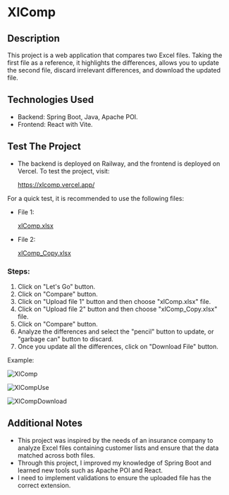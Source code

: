 # XlComp

## Description

This project is a web application that compares two Excel files. Taking the first file as a reference, it highlights the differences, allows you to update the second file, discard irrelevant differences, and download the updated file.

## Technologies Used

- Backend: Spring Boot, Java, Apache POI.
- Frontend: React with Vite.

## Test The Project

- The backend is deployed on Railway, and the frontend is deployed on Vercel. To test the project, visit:

  https://xlcomp.vercel.app/

For a quick test, it is recommended to use the following files:

- File 1:

  [xlComp.xlsx](https://github.com/user-attachments/files/18511717/xlComp.xlsx)

- File 2:

  [xlComp_Copy.xlsx](https://github.com/user-attachments/files/18511719/xlComp_Copy.xlsx)

### Steps: 

1. Click on "Let's Go" button.
2. Click on "Compare" button.
3. Click on "Upload file 1" button and then choose "xlComp.xlsx" file.
4. Click on "Upload file 2" button and then choose "xlComp_Copy.xlsx" file.
5. Click on "Compare" button.
6. Analyze the differences and select the "pencil" button to update, or "garbage can" button to discard.
7. Once you update all the differences, click on "Download File" button.

Example: 

![XlComp](https://github.com/user-attachments/assets/365914c2-7c0d-411a-97e2-153199bc44ff)

![XlCompUse](https://github.com/user-attachments/assets/140551d9-1e95-4679-9540-e57f63646c0e)

![XlCompDownload](https://github.com/user-attachments/assets/98a76aff-d364-459d-86f2-cf8c1b47671a)



## Additional Notes
- This project was inspired by the needs of an insurance company to analyze Excel files containing customer lists and ensure that the data matched across both files.
- Through this project, I improved my knowledge of Spring Boot and learned new tools such as Apache POI and React.
- I need to implement validations to ensure the uploaded file has the correct extension.

